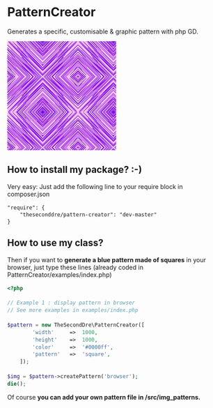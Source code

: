 # PatternCreator
Generates a specific, customisable & graphic pattern with php GD.

![Example of random pattern](https://raw.githubusercontent.com/theseconddre/PatternCreator/master/examples/result.jpg)

## How to install my package? :-)

Very easy: Just add the following line to your require block in composer.json
```
"require": {
	"theseconddre/pattern-creator": "dev-master"
}
```
## How to use my class?

Then if you want to **generate a blue pattern made of squares** in your browser, just type these lines (already coded in PatternCreator/examples/index.php)

```php
<?php 

// Example 1 : display pattern in browser
// See more examples in examples/index.php 

$pattern = new TheSecondDre\PatternCreator([
		'width' 	=>  1000,
		'height' 	=>  1000,
		'color' 	=>  '#0000ff',
		'pattern' 	=>  'square',
	]);

$img = $pattern->createPattern('browser');
die();
```
Of course **you can add your own pattern file in /src/img_patterns.**

